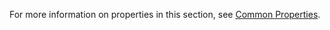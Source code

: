 
For more information on properties in this section, see [Common Properties](/refguide/microflow-element-common-properties/). 
